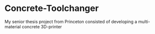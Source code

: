 # Concrete-Toolchanger
My senior thesis project from Princeton consisted of developing a multi-material concrete 3D-printer
